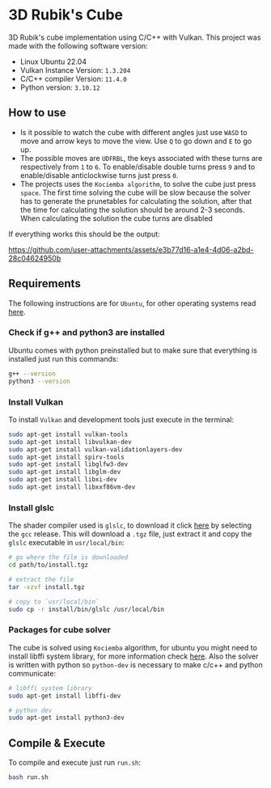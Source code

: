 # 3D Rubik's Cube 

3D Rubik's cube implementation using C/C++ with Vulkan. This project was made with the following software version:
- Linux Ubuntu 22.04
- Vulkan Instance Version: `1.3.204`
- C/C++ compiler Version: `11.4.0`
- Python version: `3.10.12`
## How to use
- Is it possible to watch the cube with different angles just use `WASD` to move and arrow keys to move the view. Use `Q` to go down and `E` to go up.
- The possible moves are `UDFRBL`, the keys associated with these turns are respectively from `1` to `6`. To enable/disable double turns press `9` and to enable/disable anticlockwise turns just press `0`.
- The projects uses the `Kociemba algorithm`, to solve the cube just press `space`. The first time solving the cube will be slow because the solver has to generate the prunetables for calculating the solution, after that the time for calculating the solution should be around 2-3 seconds. When calculating the solution the cube turns are disabled

If everything works this should be the output:

https://github.com/user-attachments/assets/e3b77d16-a1e4-4d06-a2bd-28c04624950b
## Requirements
The following instructions are for `Ubuntu`, for other operating systems read [here](https://vulkan-tutorial.com/Development_environment).
### Check if g++ and python3 are installed
Ubuntu comes with python preinstalled but to make sure that everything is installed just run this commands:
```bash
g++ --version
python3 --version
```
### Install Vulkan
To install `Vulkan` and development tools just execute in the terminal:
```bash
sudo apt-get install vulkan-tools
sudo apt-get install libvulkan-dev
sudo apt-get install vulkan-validationlayers-dev
sudo apt-get install spirv-tools
sudo apt-get install libglfw3-dev
sudo apt-get install libglm-dev
sudo apt-get install libxi-dev
sudo apt-get install libxxf86vm-dev
```
### Install glslc
The shader compiler used is `glslc`, to download it click [here](https://github.com/google/shaderc/blob/main/downloads.md) by selecting the `gcc` release. This will download a `.tgz` file, just extract it and copy the `glslc` executable in `usr/local/bin`:
```bash
# go where the file is downloaded
cd path/to/install.tgz

# extract the file
tar -xzvf install.tgz

# copy to `usr/local/bin`
sudo cp -r install/bin/glslc /usr/local/bin
```
### Packages for cube solver
The cube is solved using `Kociemba` algorithm, for ubuntu you might need to install libffi system library, for more information check [here](https://github.com/muodov/kociemba).
Also the solver is written with python so `python-dev` is necessary to make c/c++ and python communicate:
```bash
# libffi system library
sudo apt-get install libffi-dev

# python dev
sudo apt-get install python3-dev
```
## Compile & Execute
To compile and execute just run `run.sh`:
```bash
bash run.sh
```